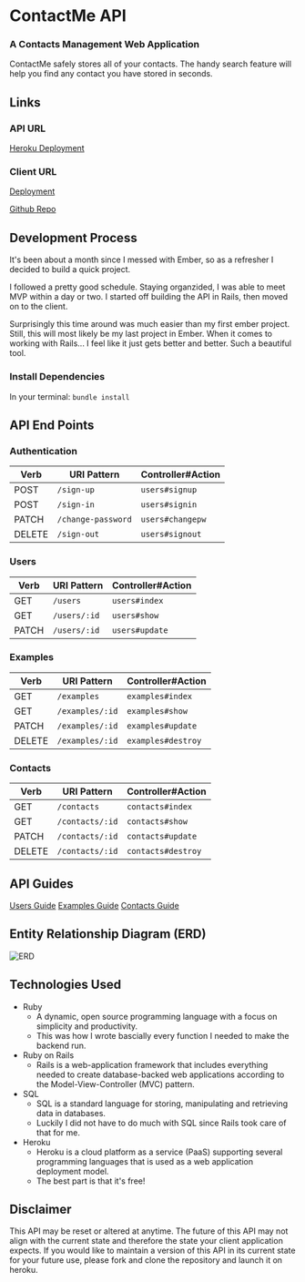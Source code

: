 # ContactMe API
### A Contacts Management Web Application
ContactMe safely stores all of your contacts. The handy search feature will help you find any contact you have stored in seconds.

## Links

### API URL
[Heroku Deployment](https://contact-me-rails.herokuapp.com/examples)

### Client URL
[Deployment](https://pedrotavarez.com/contact-me/)

[Github Repo](https://github.com/ptavarez16/contact-me)

## Development Process
It's been about a month since I messed with Ember, so as a refresher I decided to build a quick project.

I followed a pretty good schedule. Staying organzided, I was able to meet MVP within a day or two. I started off building the API in Rails, then moved on to the client.

Surprisingly this time around was much easier than my first ember project. Still, this will most likely be my last project in Ember. When it comes to working with Rails... I feel like it just gets better and better. Such a beautiful tool.

### Install Dependencies

In your terminal: ```bundle install```

## API End Points

### Authentication
| Verb   | URI Pattern            | Controller#Action |
|--------|------------------------|-------------------|
| POST   | `/sign-up`             | `users#signup`    |
| POST   | `/sign-in`             | `users#signin`    |
| PATCH  | `/change-password`     | `users#changepw`  |
| DELETE | `/sign-out`        | `users#signout`   |

### Users
| Verb | URI Pattern | Controller#Action |
|------|-------------|-------------------|
| GET  | `/users`    | `users#index`     |
| GET  | `/users/:id`  | `users#show`      |
| PATCH| `/users/:id`  | `users#update`    |

### Examples
| Verb | URI Pattern | Controller#Action |
|------|-------------|-------------------|
| GET  | `/examples`    | `examples#index`|
| GET  | `/examples/:id`  | `examples#show` |
| PATCH | `/examples/:id`  | `examples#update`|
| DELETE |`/examples/:id`| `examples#destroy` |

### Contacts
| Verb | URI Pattern | Controller#Action |
|------|-------------|-------------------|
| GET  | `/contacts`    | `contacts#index`|
| GET  | `/contacts/:id`  | `contacts#show` |
| PATCH | `/contacts/:id`  | `contacts#update`|
| DELETE |`/contacts/:id`| `contacts#destroy` |

## API Guides
[Users Guide](docs/user.md)
[Examples Guide](docs/example.md)
[Contacts Guide](docs/contact.md)

## Entity Relationship Diagram (ERD)
![ERD](https://i.imgur.com/quY3oZf.jpg)

## Technologies Used
- Ruby
  - A dynamic, open source programming language with a focus on simplicity and productivity.
  - This was how I wrote bascially every function I needed to make the backend run.
- Ruby on Rails
  - Rails is a web-application framework that includes everything needed to create database-backed web applications according to the Model-View-Controller (MVC) pattern.
- SQL
    - SQL is a standard language for storing, manipulating and retrieving data in databases.
    - Luckily I did not have to do much with SQL since Rails took care of that for me.
- Heroku
  - Heroku is a cloud platform as a service (PaaS) supporting several programming languages that is used as a web application deployment model.
  - The best part is that it's free!

## Disclaimer
This API may be reset or altered at anytime. The future of this API may not align with the current state and therefore the state your client application expects. If you would like to maintain a version of this API in its current state for your future use, please fork and clone the repository and launch it on heroku.
